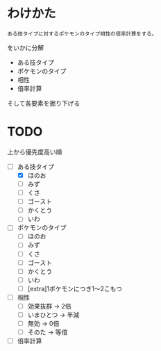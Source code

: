 # わけかた
`ある技タイプに対するポケモンのタイプ相性の倍率計算をする。`

をいかに分解

* ある技タイプ
* ポケモンのタイプ
* 相性
* 倍率計算

そして各要素を掘り下げる

# TODO
上から優先度高い順

- [ ] ある技タイプ
  - [x] ほのお
  - [ ] みず
  - [ ] くさ
  - [ ] ゴースト
  - [ ] かくとう
  - [ ] いわ
- [ ] ポケモンのタイプ
  - [ ] ほのお
  - [ ] みず
  - [ ] くさ
  - [ ] ゴースト
  - [ ] かくとう
  - [ ] いわ
  - [ ] [extra]1ポケモンにつき1〜2こもつ
- [ ] 相性
  - [ ] 効果抜群 → 2倍
  - [ ] いまひとつ → 半減
  - [ ] 無効 → 0倍
  - [ ] そのた → 等倍
- [ ] 倍率計算
